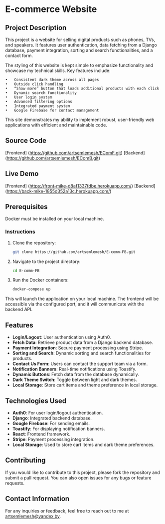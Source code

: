 # E-commerce Website

## Project Description

This project is a website for selling digital products such as phones, TVs, and speakers. It features user authentication, data fetching from a Django database, payment integration, sorting and search functionalities, and a contact form.

The styling of this website is kept simple to emphasize functionality and showcase my technical skills. Key features include:

	•	Consistent dark theme across all pages
	•	Outside click handling
	•	“Show more” button that loads additional products with each click
	•	Dynamic search functionality
	•	User login system
	•	Advanced filtering options
	•	Integrated payment system
	•	Google Firebase for contact management

This site demonstrates my ability to implement robust, user-friendly web applications with efficient and maintainable code.
## Source Code

  [Frontend] (https://github.com/artsemlemesh/EComF.git) 
  [Backend] (https://github.com/artsemlemesh/EComB.git)

## Live Demo

   [Frontend] (https://front-mike-d8af1337fdbe.herokuapp.com/)
   [Backend] (https://back-mike-1855d352a13c.herokuapp.com/)

## Prerequisites

Docker must be installed on your local machine.

### Instructions

1. Clone the repository:
   ```sh
   git clone https://github.com/artsemlemesh/E-comm-FB.git
   ```

2. Navigate to the project directory:
   ```sh
   cd E-comm-FB
   ```

3. Run the Docker containers:
   ```sh
   docker-compose up
   ```

This will launch the application on your local machine. The frontend will be accessible via the configured port, and it will communicate with the backend API.


## Features
- **Login/Logout**: User authentication using Auth0.
- **Fetch Data**: Retrieve product data from a Django backend database.
- **Payment Integration**: Secure payment processing using Stripe.
- **Sorting and Search**: Dynamic sorting and search functionalities for products.
- **Contact Us Form**: Users can contact the support team via a form.
- **Notification Banners**: Real-time notifications using Toastify.
- **Dynamic Buttons**: Fetch data from the database dynamically.
- **Dark Theme Switch**: Toggle between light and dark themes.
- **Local Storage**: Store cart items and theme preference in local storage.


## Technologies Used
- **Auth0**: For user login/logout authentication.
- **Django**: Integrated backend database.
- **Google Firebase**: For sending emails.
- **Toastify**: For displaying notification banners.
- **React**: Frontend framework.
- **Stripe**: Payment processing integration.
- **Local Storage**: Used to store cart items and dark theme preferences.

## Contributing
If you would like to contribute to this project, please fork the repository and submit a pull request. You can also open issues for any bugs or feature requests.



## Contact Information
For any inquiries or feedback, feel free to reach out to me at [artsemlemesh@yandex.by](mailto:artsemlemesh@yandex.by).
